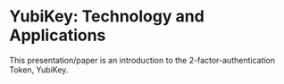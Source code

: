 YubiKey: Technology and Applications
====================================

This presentation/paper is an introduction to the 2-factor-authentication Token, YubiKey.
